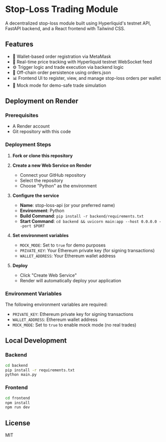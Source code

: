 # Stop-Loss Trading Module

A decentralized stop-loss module built using Hyperliquid's testnet API, FastAPI backend, and a React frontend with Tailwind CSS.

## Features

- 🔐 Wallet-based order registration via MetaMask
- 📡 Real-time price tracking with Hyperliquid testnet WebSocket feed
- ⚙️ Trigger logic and trade execution via backend logic
- 💾 Off-chain order persistence using orders.json
- 📊 Frontend UI to register, view, and manage stop-loss orders per wallet
- 🔁 Mock mode for demo-safe trade simulation

## Deployment on Render

### Prerequisites

- A Render account
- Git repository with this code

### Deployment Steps

1. **Fork or clone this repository**

2. **Create a new Web Service on Render**
   - Connect your GitHub repository
   - Select the repository
   - Choose "Python" as the environment

3. **Configure the service**
   - **Name**: stop-loss-api (or your preferred name)
   - **Environment**: Python
   - **Build Command**: `pip install -r backend/requirements.txt`
   - **Start Command**: `cd backend && uvicorn main:app --host 0.0.0.0 --port $PORT`

4. **Set environment variables**
   - `MOCK_MODE`: Set to `true` for demo purposes
   - `PRIVATE_KEY`: Your Ethereum private key (for signing transactions)
   - `WALLET_ADDRESS`: Your Ethereum wallet address

5. **Deploy**
   - Click "Create Web Service"
   - Render will automatically deploy your application

### Environment Variables

The following environment variables are required:

- `PRIVATE_KEY`: Ethereum private key for signing transactions
- `WALLET_ADDRESS`: Ethereum wallet address
- `MOCK_MODE`: Set to `true` to enable mock mode (no real trades)

## Local Development

### Backend

```bash
cd backend
pip install -r requirements.txt
python main.py
```

### Frontend

```bash
cd frontend
npm install
npm run dev
```

## License

MIT